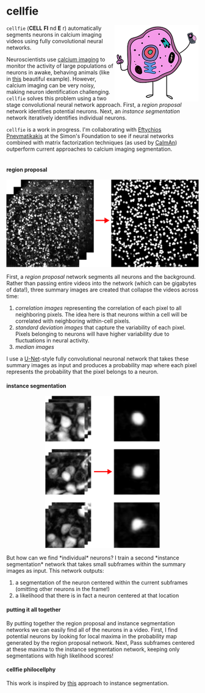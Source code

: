 # cellfie

<a href="https://www.teepublic.com/tank-top/2147895-cell-fie"><img src="images/cellfie.png" align=right></a>

`cellfie` (**CELL** **FI** nd **E** r) automatically segments neurons in calcium imaging videos using fully convolutional neural networks.

Neuroscientists use [calcium imaging](https://en.wikipedia.org/wiki/Calcium_imaging) to monitor the activity of large populations of neurons in awake, behaving animals (like in [this](https://www.youtube.com/watch?v=Nxa19uWC_oA) beautiful example). However, calcium imaging can be very noisy, making neuron identification challenging. `cellfie` solves this problem using a two stage convolutional neural network approach. First, a *region proposal* network identifies potential neurons. Next, an *instance segmentation* network iteratively identifies individual neurons.

`cellfie` is a work in progress. I'm collaborating with [Eftychios Pnevmatikakis](https://www.simonsfoundation.org/team/eftychios-a-pnevmatikakis/) at the Simon's Foundation to see if neural networks combined with matrix factorization techniques (as used by [CaImAn](https://github.com/flatironinstitute/CaImAn/blob/master/README.md)) outperform current approaches to calcium imaging segmentation.<br/><br/>


#### region proposal
<p align="center"><img src="images/rp_sample.png"></p>

First, a *region proposal* network segments all neurons and the background. Rather than passing entire videos into the network (which can be gigabytes of data!), three summary images are created that collapse the videos across time:

1. *correlation images* representing the correlation of each pixel to all neighboring pixels. The idea here is that neurons within a cell will be correlated with neighboring within-cell pixels.
2. *standard deviation images* that capture the variability of each pixel. Pixels belonging to neurons will have higher variability due to fluctuations in neural activity.
3. *median images*

I use a [U-Net](https://arxiv.org/abs/1505.04597)-style fully convolutional neuronal network that takes these summary images as input and produces a probability map where each pixel represents the probability that the pixel belongs to a neuron.</br>

#### instance segmentation
<p align="center"><img src="images/is_sample.png"></p>
But how can we find *individual* neurons? I train a second *instance segmentation* network that takes small subframes within the summary images as input. This network outputs:

1. a segmentation of the neuron centered within the current subframes (omitting other neurons in the frame!)
2. a likelihood that there is in fact a neuron centered at that location


#### putting it all together
By putting together the region proposal and instance segmentation networks we can easily find all of the neurons in a video. First, I find potential neurons by looking for local maxima in the probability map generated by the region proposal network. Next, Pass subframes centered at these maxima to the instance segmentation network, keeping only segmentations with high likelihood scores!

#### cellfie philocellphy
This work is inspired by [this](https://arxiv.org/abs/1506.06204) approach to instance segmentation.
